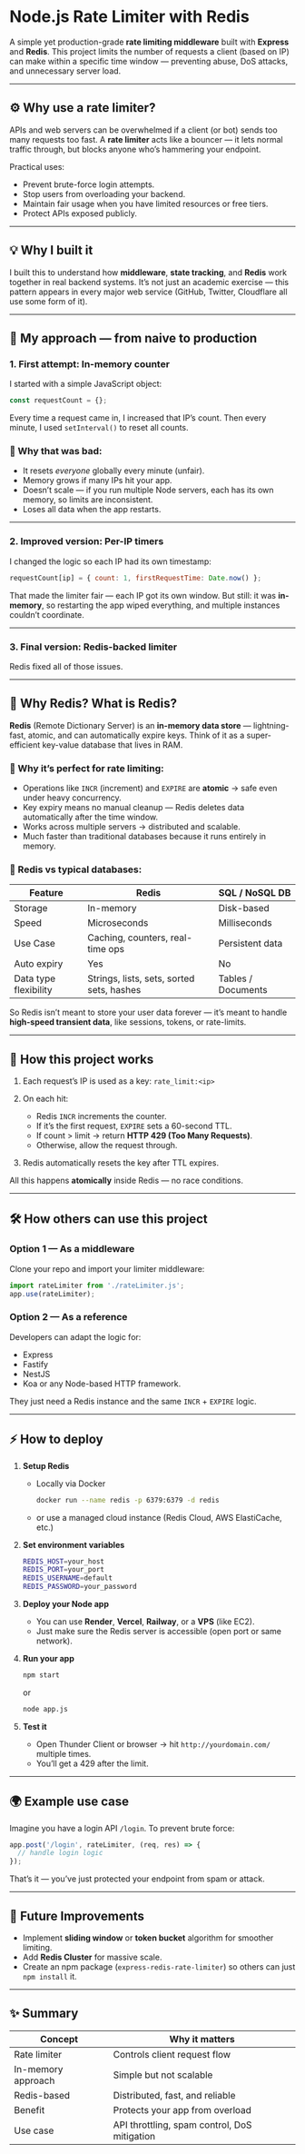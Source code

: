 # **Node.js Rate Limiter with Redis**

A simple yet production-grade **rate limiting middleware** built with **Express** and **Redis**.
This project limits the number of requests a client (based on IP) can make within a specific time window — preventing abuse, DoS attacks, and unnecessary server load.

---

## ⚙️ **Why use a rate limiter?**

APIs and web servers can be overwhelmed if a client (or bot) sends too many requests too fast.
A **rate limiter** acts like a bouncer — it lets normal traffic through, but blocks anyone who’s hammering your endpoint.

Practical uses:

* Prevent brute-force login attempts.
* Stop users from overloading your backend.
* Maintain fair usage when you have limited resources or free tiers.
* Protect APIs exposed publicly.

---

## 💡 **Why I built it**

I built this to understand how **middleware**, **state tracking**, and **Redis** work together in real backend systems.
It’s not just an academic exercise — this pattern appears in every major web service (GitHub, Twitter, Cloudflare all use some form of it).

---

## 🧠 **My approach — from naive to production**

### 1. **First attempt: In-memory counter**

I started with a simple JavaScript object:

```js
const requestCount = {};
```

Every time a request came in, I increased that IP’s count.
Then every minute, I used `setInterval()` to reset all counts.

### 🔴 Why that was bad:

* It resets *everyone* globally every minute (unfair).
* Memory grows if many IPs hit your app.
* Doesn’t scale — if you run multiple Node servers, each has its own memory, so limits are inconsistent.
* Loses all data when the app restarts.

---

### 2. **Improved version: Per-IP timers**

I changed the logic so each IP had its own timestamp:

```js
requestCount[ip] = { count: 1, firstRequestTime: Date.now() };
```

That made the limiter fair — each IP got its own window.
But still: it was **in-memory**, so restarting the app wiped everything, and multiple instances couldn’t coordinate.

---

### 3. **Final version: Redis-backed limiter**

Redis fixed all of those issues.

---

## 🚀 **Why Redis? What is Redis?**

**Redis** (Remote Dictionary Server) is an **in-memory data store** — lightning-fast, atomic, and can automatically expire keys.
Think of it as a super-efficient key-value database that lives in RAM.

### 🔹 Why it’s perfect for rate limiting:

* Operations like `INCR` (increment) and `EXPIRE` are **atomic** → safe even under heavy concurrency.
* Key expiry means no manual cleanup — Redis deletes data automatically after the time window.
* Works across multiple servers → distributed and scalable.
* Much faster than traditional databases because it runs entirely in memory.

### 🔸 Redis vs typical databases:

| Feature               | Redis                                     | SQL / NoSQL DB     |
| --------------------- | ----------------------------------------- | ------------------ |
| Storage               | In-memory                                 | Disk-based         |
| Speed                 | Microseconds                              | Milliseconds       |
| Use Case              | Caching, counters, real-time ops          | Persistent data    |
| Auto expiry           | Yes                                       | No                 |
| Data type flexibility | Strings, lists, sets, sorted sets, hashes | Tables / Documents |

So Redis isn’t meant to store your user data forever — it’s meant to handle **high-speed transient data**, like sessions, tokens, or rate-limits.

---

## 🧱 **How this project works**

1. Each request’s IP is used as a key:
   `rate_limit:<ip>`

2. On each hit:

   * Redis `INCR` increments the counter.
   * If it’s the first request, `EXPIRE` sets a 60-second TTL.
   * If count > limit → return **HTTP 429 (Too Many Requests)**.
   * Otherwise, allow the request through.

3. Redis automatically resets the key after TTL expires.

All this happens **atomically** inside Redis — no race conditions.

---

## 🛠️ **How others can use this project**

### Option 1 — As a middleware

Clone your repo and import your limiter middleware:

```js
import rateLimiter from './rateLimiter.js';
app.use(rateLimiter);
```

### Option 2 — As a reference

Developers can adapt the logic for:

* Express
* Fastify
* NestJS
* Koa
  or any Node-based HTTP framework.

They just need a Redis instance and the same `INCR` + `EXPIRE` logic.

---

## ⚡ **How to deploy**

1. **Setup Redis**

   * Locally via Docker

     ```bash
     docker run --name redis -p 6379:6379 -d redis
     ```
   * or use a managed cloud instance (Redis Cloud, AWS ElastiCache, etc.)

2. **Set environment variables**

   ```bash
   REDIS_HOST=your_host
   REDIS_PORT=your_port
   REDIS_USERNAME=default
   REDIS_PASSWORD=your_password
   ```

3. **Deploy your Node app**

   * You can use **Render**, **Vercel**, **Railway**, or a **VPS** (like EC2).
   * Just make sure the Redis server is accessible (open port or same network).

4. **Run your app**

   ```bash
   npm start
   ```

   or

   ```bash
   node app.js
   ```

5. **Test it**

   * Open Thunder Client or browser → hit `http://yourdomain.com/` multiple times.
   * You’ll get a 429 after the limit.

---

## 🌍 **Example use case**

Imagine you have a login API `/login`.
To prevent brute force:

```js
app.post('/login', rateLimiter, (req, res) => {
  // handle login logic
});
```

That’s it — you’ve just protected your endpoint from spam or attack.

---

## 🧩 **Future Improvements**

* Implement **sliding window** or **token bucket** algorithm for smoother limiting.
* Add **Redis Cluster** for massive scale.
* Create an npm package (`express-redis-rate-limiter`) so others can just `npm install` it.

---

## ✨ **Summary**

| Concept            | Why it matters                               |
| ------------------ | -------------------------------------------- |
| Rate limiter       | Controls client request flow                 |
| In-memory approach | Simple but not scalable                      |
| Redis-based        | Distributed, fast, and reliable              |
| Benefit            | Protects your app from overload              |
| Use case           | API throttling, spam control, DoS mitigation |
